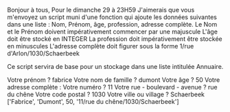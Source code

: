 Bonjour à tous,
Pour le dimanche 29 à 23H59
J'aimerais que vous m'envoyez un script muni d'une fonction qui ajoute les données suivantes dans une liste : Nom, Prénom, âge, profession, adresse complète.
Le Nom et le Prénom doivent impérativement commencer par une majuscule
L'âge doit être stocké en INTEGER
La profession doit impérativement être stockée en minuscules
L'adresse complète doit figurer sous la forme 1/rue d'Arlon/1030/Schaerbeek

Ce script servira de base pour un stockage dans une liste intitulée Annuaire.

Votre prénom ? fabrice
Votre nom de famille ? dumont
Votre âge ? 50
Votre adresse complète :
Votre numéro ? 11
Votre rue - boulevard - avenue ? rue du chêne
Votre code postal ? 1030
Votre ville ou village ? Schaerbeek
['Fabrice', 'Dumont', 50, '11/rue du chêne/1030/Schaerbeek']
